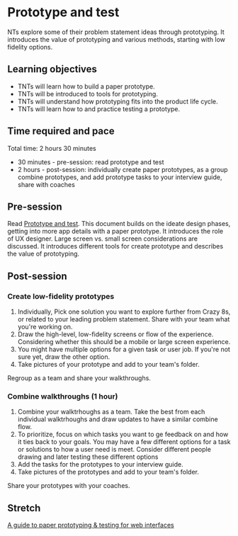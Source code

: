 # Prototype and test

NTs explore some of their problem statement ideas through prototyping. It introduces the value of prototyping and various methods, starting with low fidelity options.

## Learning objectives

* TNTs will learn how to build a paper prototype.
* TNTs will be introduced to tools for prototyping.
* TNTs will understand how prototyping fits into the product life cycle.
* TNTs will learn how to and practice testing a prototype.

## Time required and pace

Total time: 2 hours 30 minutes

* 30 minutes - pre-session: read prototype and test
* 2 hours  - post-session: individually create paper prototypes, as a group combine prototypes, and add prototype tasks to your interview guide, share with coaches

## Pre-session

Read [Prototype and test](https://github.com/tnt-summer-academy/Curriculum/blob/master/Reference/Product%20decks/2.1%20-%20Prototype%20and%20test.pdf). This document builds on the ideate design phases, getting into more app details with a paper prototype. It introduces the role of UX designer. Large screen vs. small screen considerations are discussed. It introduces different tools for create prototype and describes the value of prototyping.

## Post-session

### Create low-fidelity prototypes

1. Individually, Pick one solution you want to explore further from Crazy 8s, or related to your leading problem statement. Share with your team what you're working on.
2. Draw the high-level, low-fidelity screens or flow of the experience. Considering whether this should be a mobile or large screen experience.
3. You might have multiple options for a given task or user job. If you're not sure yet, draw the other option.
4. Take pictures of your prototype and add to your team's folder.

Regroup as a team and share your walkthroughs.

### Combine walkthroughs (1 hour)

1. Combine your walktrhoughs as a team. Take the best from each individual walktrhoughs and draw updates to have a similar combine flow.
2. To prioritize, focus on which tasks you want to ge feedback on and how it ties back to your goals. You may have a few different options for a task or solutions to how a user need is meet. Consider different people drawing and later testing these different options
3. Add the tasks for the prototypes to your interview guide.
4. Take pictures of the prototypes and add to your team's folder.

Share your prototypes with your coaches.

## Stretch

[A guide to paper prototyping & testing for web interfaces](https://medium.com/digital-experience-design/a-guide-to-paper-prototyping-testing-for-web-interfaces-49e542ba765f)
